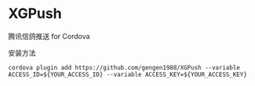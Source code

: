 XGPush
======

腾讯信鸽推送 for Cordova

安装方法

```
cordova plugin add https://github.com/gengen1988/XGPush --variable ACCESS_ID=${YOUR_ACCESS_ID} --variable ACCESS_KEY=${YOUR_ACCESS_KEY}
```
